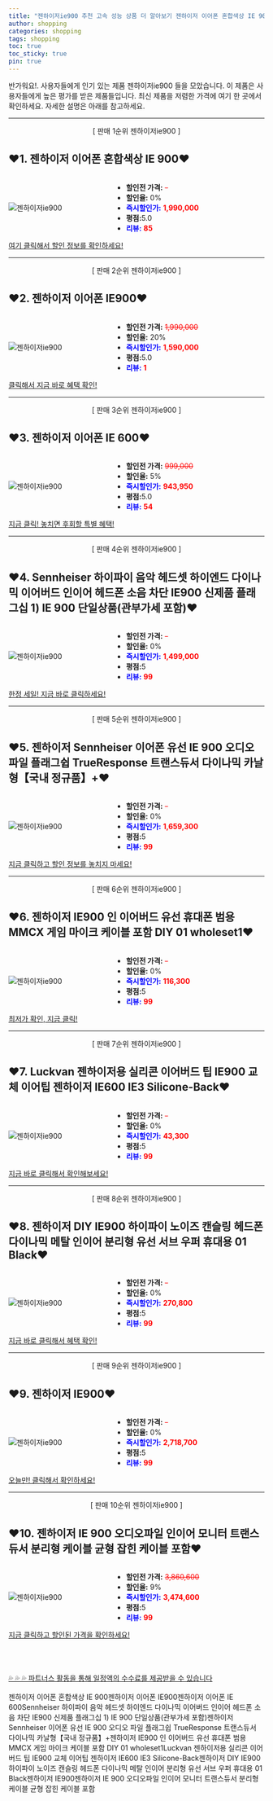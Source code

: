 ```yaml
---
title: "젠하이저ie900 추천 고속 성능 상품 더 알아보기 젠하이저 이어폰 혼합색상 IE 900"
author: shopping
categories: shopping
tags: shopping
toc: true
toc_sticky: true
pin: true
---
```

반가워요!. 사용자들에게 인기 있는 제품 젠하이저ie900 들을 모았습니다. 이 제품은 사용자들에게 높은 평가를 받은 제품들입니다. 최신 제품을 저렴한 가격에 여기 한 곳에서 확인하세요. 자세한 설명은 아래를 참고하세요.

---
<p class="toplist" style="margin: 0 auto; display: block; width: fit-content;">[ 판매 1순위 젠하이저ie900 ]</p>

<h2><strong>❤️1. 젠하이저 이어폰 혼합색상 IE 900❤️</strong></h2>

<div style="display: flex; align-items: center;">
    <div style="flex: 0.4;">
        <img src="https://thumbnail7.coupangcdn.com/thumbnails/remote/230x230ex/image/vendor_inventory/e201/6f55b24fadbd0bb3e22dca94f9566bd7ad62c69b821c34cc13199f18b1a8.jpg" alt="젠하이저ie900" style="max-width: 100%;">
    </div>
    <div style="flex: 0.6; margin-left: 10px;">
        <ul>
            <li><strong>할인전 가격:</strong> <del style="color: red;">-</del></li>
            <li><strong>할인율:</strong> 0%</li>
            <li><span style='color:blue'><strong>즉시할인가:</strong></span> <span style='color:red'><strong>1,990,000</strong></span></li>
            <li><strong>평점:</strong>5.0</li>
            <li><span style='color:blue'><strong>리뷰:</strong></span> <span style='color:red'><strong>85</strong></span></li>
        </ul>
    </div>
</div>
<div class="center">
    <a href="https://William4Davisa.github.io?lptag=AF9450613&subid=githubio&pageKey=7897096809&traceid=V0-153&itemId=21633782858&vendorItemId=89547475900" class="myButton">
        여기 클릭해서 할인 정보를 확인하세요!
    </a>
</div>


---
<p class="toplist" style="margin: 0 auto; display: block; width: fit-content;">[ 판매 2순위 젠하이저ie900 ]</p>

<h2><strong>❤️2. 젠하이저 이어폰 IE900❤️</strong></h2>

<div style="display: flex; align-items: center;">
    <div style="flex: 0.4;">
        <img src="https://thumbnail7.coupangcdn.com/thumbnails/remote/230x230ex/image/vendor_inventory/c5aa/12a763d14f296b549c6654cbf3cf85f15412888da2eaf31571845b659f1c.JPG" alt="젠하이저ie900" style="max-width: 100%;">
    </div>
    <div style="flex: 0.6; margin-left: 10px;">
        <ul>
            <li><strong>할인전 가격:</strong> <del style="color: red;">1,990,000</del></li>
            <li><strong>할인율:</strong> 20%</li>
            <li><span style='color:blue'><strong>즉시할인가:</strong></span> <span style='color:red'><strong>1,590,000</strong></span></li>
            <li><strong>평점:</strong>5.0</li>
            <li><span style='color:blue'><strong>리뷰:</strong></span> <span style='color:red'><strong>1</strong></span></li>
        </ul>
    </div>
</div>
<div class="center">
    <a href="https://William4Davisa.github.io?lptag=AF9450613&subid=githubio&pageKey=8158856592&traceid=V0-153&itemId=23253597542&vendorItemId=90285997352" class="myButton">
        클릭해서 지금 바로 혜택 확인!
    </a>
</div>


---
<p class="toplist" style="margin: 0 auto; display: block; width: fit-content;">[ 판매 3순위 젠하이저ie900 ]</p>

<h2><strong>❤️3. 젠하이저 이어폰 IE 600❤️</strong></h2>

<div style="display: flex; align-items: center;">
    <div style="flex: 0.4;">
        <img src="https://thumbnail8.coupangcdn.com/thumbnails/remote/230x230ex/image/vendor_inventory/14f6/8576d1ebde1c9f2726ff72c27fa005bea2cf2f1a1f737b24ce72488ed7ee.jpg" alt="젠하이저ie900" style="max-width: 100%;">
    </div>
    <div style="flex: 0.6; margin-left: 10px;">
        <ul>
            <li><strong>할인전 가격:</strong> <del style="color: red;">999,000</del></li>
            <li><strong>할인율:</strong> 5%</li>
            <li><span style='color:blue'><strong>즉시할인가:</strong></span> <span style='color:red'><strong>943,950</strong></span></li>
            <li><strong>평점:</strong>5.0</li>
            <li><span style='color:blue'><strong>리뷰:</strong></span> <span style='color:red'><strong>54</strong></span></li>
        </ul>
    </div>
</div>
<div class="center">
    <a href="https://William4Davisa.github.io?lptag=AF9450613&subid=githubio&pageKey=6636598991&traceid=V0-153&itemId=15153773866&vendorItemId=89547637401" class="myButton">
        지금 클릭! 놓치면 후회할 특별 혜택!
    </a>
</div>


---
<p class="toplist" style="margin: 0 auto; display: block; width: fit-content;">[ 판매 4순위 젠하이저ie900 ]</p>

<h2><strong>❤️4. Sennheiser 하이파이 음악 헤드셋 하이엔드 다이나믹 이어버드 인이어 헤드폰 소음 차단 IE900 신제품 플래그십 1) IE 900 단일상품(관부가세 포함)❤️</strong></h2>

<div style="display: flex; align-items: center;">
    <div style="flex: 0.4;">
        <img src="https://thumbnail8.coupangcdn.com/thumbnails/remote/230x230ex/image/vendor_inventory/861b/139cecf4422e3530237418b6388c9a2c684490cf121fb968b25dcd4f52ef.jpg" alt="젠하이저ie900" style="max-width: 100%;">
    </div>
    <div style="flex: 0.6; margin-left: 10px;">
        <ul>
            <li><strong>할인전 가격:</strong> <del style="color: red;">-</del></li>
            <li><strong>할인율:</strong> 0%</li>
            <li><span style='color:blue'><strong>즉시할인가:</strong></span> <span style='color:red'><strong>1,499,000</strong></span></li>
            <li><strong>평점:</strong>5</li>
            <li><span style='color:blue'><strong>리뷰:</strong></span> <span style='color:red'><strong>99</strong></span></li>
        </ul>
    </div>
</div>
<div class="center">
    <a href="https://William4Davisa.github.io?lptag=AF9450613&subid=githubio&pageKey=8110469548&traceid=V0-153&itemId=22975403365&vendorItemId=90545136919" class="myButton">
        한정 세일! 지금 바로 클릭하세요!
    </a>
</div>


---
<p class="toplist" style="margin: 0 auto; display: block; width: fit-content;">[ 판매 5순위 젠하이저ie900 ]</p>

<h2><strong>❤️5. 젠하이저 Sennheiser 이어폰 유선 IE 900 오디오 파일 플래그쉽 TrueResponse 트랜스듀서 다이나믹 카날형【국내 정규품】+❤️</strong></h2>

<div style="display: flex; align-items: center;">
    <div style="flex: 0.4;">
        <img src="https://thumbnail8.coupangcdn.com/thumbnails/remote/230x230ex/image/vendor_inventory/223c/927ebf5b385bf0ca9b6bda00e3ad3ff911961b7a145f4a05aee111db217a.jpg" alt="젠하이저ie900" style="max-width: 100%;">
    </div>
    <div style="flex: 0.6; margin-left: 10px;">
        <ul>
            <li><strong>할인전 가격:</strong> <del style="color: red;">-</del></li>
            <li><strong>할인율:</strong> 0%</li>
            <li><span style='color:blue'><strong>즉시할인가:</strong></span> <span style='color:red'><strong>1,659,300</strong></span></li>
            <li><strong>평점:</strong>5</li>
            <li><span style='color:blue'><strong>리뷰:</strong></span> <span style='color:red'><strong>99</strong></span></li>
        </ul>
    </div>
</div>
<div class="center">
    <a href="https://William4Davisa.github.io?lptag=AF9450613&subid=githubio&pageKey=8192272007&traceid=V0-153&itemId=23449809586&vendorItemId=90476576730" class="myButton">
        지금 클릭하고 할인 정보를 놓치지 마세요!
    </a>
</div>


---
<p class="toplist" style="margin: 0 auto; display: block; width: fit-content;">[ 판매 6순위 젠하이저ie900 ]</p>

<h2><strong>❤️6. 젠하이저 IE900 인 이어버드 유선 휴대폰 범용 MMCX 게임 마이크 케이블 포함 DIY 01 wholeset1❤️</strong></h2>

<div style="display: flex; align-items: center;">
    <div style="flex: 0.4;">
        <img src="https://thumbnail6.coupangcdn.com/thumbnails/remote/230x230ex/image/vendor_inventory/422a/add73a3371250eb371afbdc428f15cbadf8c0608fa2de2935d5f27aa9995.jpg" alt="젠하이저ie900" style="max-width: 100%;">
    </div>
    <div style="flex: 0.6; margin-left: 10px;">
        <ul>
            <li><strong>할인전 가격:</strong> <del style="color: red;">-</del></li>
            <li><strong>할인율:</strong> 0%</li>
            <li><span style='color:blue'><strong>즉시할인가:</strong></span> <span style='color:red'><strong>116,300</strong></span></li>
            <li><strong>평점:</strong>5</li>
            <li><span style='color:blue'><strong>리뷰:</strong></span> <span style='color:red'><strong>99</strong></span></li>
        </ul>
    </div>
</div>
<div class="center">
    <a href="https://William4Davisa.github.io?lptag=AF9450613&subid=githubio&pageKey=7527921089&traceid=V0-153&itemId=19758740549&vendorItemId=86862112462" class="myButton">
        최저가 확인, 지금 클릭!
    </a>
</div>


---
<p class="toplist" style="margin: 0 auto; display: block; width: fit-content;">[ 판매 7순위 젠하이저ie900 ]</p>

<h2><strong>❤️7. Luckvan 젠하이저용 실리콘 이어버드 팁 IE900 교체 이어팁 젠하이저 IE600 IE3 Silicone-Back❤️</strong></h2>

<div style="display: flex; align-items: center;">
    <div style="flex: 0.4;">
        <img src="https://thumbnail6.coupangcdn.com/thumbnails/remote/230x230ex/image/vendor_inventory/4179/7330c326b622fdb560973c59f622f2c3ffff336ee007d5774fcdc058584e.jpg" alt="젠하이저ie900" style="max-width: 100%;">
    </div>
    <div style="flex: 0.6; margin-left: 10px;">
        <ul>
            <li><strong>할인전 가격:</strong> <del style="color: red;">-</del></li>
            <li><strong>할인율:</strong> 0%</li>
            <li><span style='color:blue'><strong>즉시할인가:</strong></span> <span style='color:red'><strong>43,300</strong></span></li>
            <li><strong>평점:</strong>5</li>
            <li><span style='color:blue'><strong>리뷰:</strong></span> <span style='color:red'><strong>99</strong></span></li>
        </ul>
    </div>
</div>
<div class="center">
    <a href="https://William4Davisa.github.io?lptag=AF9450613&subid=githubio&pageKey=7985311727&traceid=V0-153&itemId=22173545475&vendorItemId=89688878945" class="myButton">
        지금 바로 클릭해서 확인해보세요!
    </a>
</div>


---
<p class="toplist" style="margin: 0 auto; display: block; width: fit-content;">[ 판매 8순위 젠하이저ie900 ]</p>

<h2><strong>❤️8. 젠하이저 DIY IE900 하이파이 노이즈 캔슬링 헤드폰 다이나믹 메탈 인이어 분리형 유선 서브 우퍼 휴대용 01 Black❤️</strong></h2>

<div style="display: flex; align-items: center;">
    <div style="flex: 0.4;">
        <img src="https://thumbnail6.coupangcdn.com/thumbnails/remote/230x230ex/image/vendor_inventory/a657/6bee2a87ee6da39e87fa6fb810b9928c9586dde425d03a0f559be97365a6.jpg" alt="젠하이저ie900" style="max-width: 100%;">
    </div>
    <div style="flex: 0.6; margin-left: 10px;">
        <ul>
            <li><strong>할인전 가격:</strong> <del style="color: red;">-</del></li>
            <li><strong>할인율:</strong> 0%</li>
            <li><span style='color:blue'><strong>즉시할인가:</strong></span> <span style='color:red'><strong>270,800</strong></span></li>
            <li><strong>평점:</strong>5</li>
            <li><span style='color:blue'><strong>리뷰:</strong></span> <span style='color:red'><strong>99</strong></span></li>
        </ul>
    </div>
</div>
<div class="center">
    <a href="https://William4Davisa.github.io?lptag=AF9450613&subid=githubio&pageKey=7166153375&traceid=V0-153&itemId=18044289612&vendorItemId=85198550317" class="myButton">
        지금 바로 클릭해서 혜택 확인!
    </a>
</div>


---
<p class="toplist" style="margin: 0 auto; display: block; width: fit-content;">[ 판매 9순위 젠하이저ie900 ]</p>

<h2><strong>❤️9. 젠하이저 IE900❤️</strong></h2>

<div style="display: flex; align-items: center;">
    <div style="flex: 0.4;">
        <img src="https://thumbnail8.coupangcdn.com/thumbnails/remote/230x230ex/image/vendor_inventory/0458/ceb5ebaa35e340f42f8a0a1659ec16bcd6f97b79b3172de398215c780233.jpg" alt="젠하이저ie900" style="max-width: 100%;">
    </div>
    <div style="flex: 0.6; margin-left: 10px;">
        <ul>
            <li><strong>할인전 가격:</strong> <del style="color: red;">-</del></li>
            <li><strong>할인율:</strong> 0%</li>
            <li><span style='color:blue'><strong>즉시할인가:</strong></span> <span style='color:red'><strong>2,718,700</strong></span></li>
            <li><strong>평점:</strong>5</li>
            <li><span style='color:blue'><strong>리뷰:</strong></span> <span style='color:red'><strong>99</strong></span></li>
        </ul>
    </div>
</div>
<div class="center">
    <a href="https://William4Davisa.github.io?lptag=AF9450613&subid=githubio&pageKey=7107673554&traceid=V0-153&itemId=17759121504&vendorItemId=88699471885" class="myButton">
        오늘만! 클릭해서 확인하세요!
    </a>
</div>


---
<p class="toplist" style="margin: 0 auto; display: block; width: fit-content;">[ 판매 10순위 젠하이저ie900 ]</p>

<h2><strong>❤️10. 젠하이저 IE 900 오디오파일 인이어 모니터 트랜스듀서 분리형 케이블 균형 잡힌 케이블 포함❤️</strong></h2>

<div style="display: flex; align-items: center;">
    <div style="flex: 0.4;">
        <img src="https://thumbnail9.coupangcdn.com/thumbnails/remote/230x230ex/image/vendor_inventory/9b4b/6483ab677e73a06b8615a9fb32326df0ec023ac8c1e4c915573fde290501.jpg" alt="젠하이저ie900" style="max-width: 100%;">
    </div>
    <div style="flex: 0.6; margin-left: 10px;">
        <ul>
            <li><strong>할인전 가격:</strong> <del style="color: red;">3,860,600</del></li>
            <li><strong>할인율:</strong> 9%</li>
            <li><span style='color:blue'><strong>즉시할인가:</strong></span> <span style='color:red'><strong>3,474,600</strong></span></li>
            <li><strong>평점:</strong>5</li>
            <li><span style='color:blue'><strong>리뷰:</strong></span> <span style='color:red'><strong>99</strong></span></li>
        </ul>
    </div>
</div>
<div class="center">
    <a href="https://William4Davisa.github.io?lptag=AF9450613&subid=githubio&pageKey=6519890586&traceid=V0-153&itemId=14440401768&vendorItemId=86796121254" class="myButton">
        지금 클릭하고 할인된 가격을 확인하세요!
    </a>
</div>

<br><br><br>[💦 💦 💦 파트너스 활동을 통해 일정액의 수수료를 제공받을 수 있습니다](https://link.coupang.com/a/bcpT2c)<br><br>젠하이저 이어폰 혼합색상 IE 900젠하이저 이어폰 IE900젠하이저 이어폰 IE 600Sennheiser 하이파이 음악 헤드셋 하이엔드 다이나믹 이어버드 인이어 헤드폰 소음 차단 IE900 신제품 플래그십 1) IE 900 단일상품(관부가세 포함)젠하이저 Sennheiser 이어폰 유선 IE 900 오디오 파일 플래그쉽 TrueResponse 트랜스듀서 다이나믹 카날형【국내 정규품】+젠하이저 IE900 인 이어버드 유선 휴대폰 범용 MMCX 게임 마이크 케이블 포함 DIY 01 wholeset1Luckvan 젠하이저용 실리콘 이어버드 팁 IE900 교체 이어팁 젠하이저 IE600 IE3 Silicone-Back젠하이저 DIY IE900 하이파이 노이즈 캔슬링 헤드폰 다이나믹 메탈 인이어 분리형 유선 서브 우퍼 휴대용 01 Black젠하이저 IE900젠하이저 IE 900 오디오파일 인이어 모니터 트랜스듀서 분리형 케이블 균형 잡힌 케이블 포함